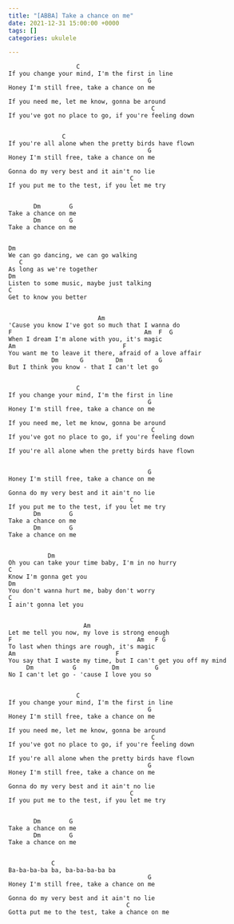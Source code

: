 ```yaml
---
title: "[ABBA] Take a chance on me"
date: 2021-12-31 15:00:00 +0000
tags: []
categories: ukulele

---
```

                       C
    If you change your mind, I'm the first in line
                                           G
    Honey I'm still free, take a chance on me
    
    If you need me, let me know, gonna be around
                                            C
    If you've got no place to go, if you're feeling down
    
    
                   C
    If you're all alone when the pretty birds have flown
                                           G
    Honey I'm still free, take a chance on me
                                 
    Gonna do my very best and it ain't no lie
                                      C
    If you put me to the test, if you let me try
    
    
           Dm        G
    Take a chance on me
           Dm        G
    Take a chance on me
    
    
    Dm
    We can go dancing, we can go walking
       C
    As long as we're together
    Dm
    Listen to some music, maybe just talking
    C
    Get to know you better
    
    
                             Am                      
    'Cause you know I've got so much that I wanna do
    F                                     Am  F  G
    When I dream I'm alone with you, it's magic
    Am                              F
    You want me to leave it there, afraid of a love affair
                Dm      G         Dm          G
    But I think you know - that I can't let go
    
    
                       C
    If you change your mind, I'm the first in line
                                           G
    Honey I'm still free, take a chance on me
    
    If you need me, let me know, gonna be around
                                            C
    If you've got no place to go, if you're feeling down
    
    If you're all alone when the pretty birds have flown
    
    
                                           G
    Honey I'm still free, take a chance on me
                                 
    Gonna do my very best and it ain't no lie
                                      C
    If you put me to the test, if you let me try
           Dm        G
    Take a chance on me
           Dm        G
    Take a chance on me
    
    
               Dm
    Oh you can take your time baby, I'm in no hurry
    C
    Know I'm gonna get you
    Dm                     
    You don't wanna hurt me, baby don't worry
    C
    I ain't gonna let you
    
    
                         Am
    Let me tell you now, my love is strong enough
    F                                   Am   F G
    To last when things are rough, it's magic
    Am                            F
    You say that I waste my time, but I can't get you off my mind
         Dm           G          Dm          G
    No I can't let go - 'cause I love you so
    
    
                       C
    If you change your mind, I'm the first in line
                                           G
    Honey I'm still free, take a chance on me
    
    If you need me, let me know, gonna be around
                                            C
    If you've got no place to go, if you're feeling down
    
    If you're all alone when the pretty birds have flown
                                           G
    Honey I'm still free, take a chance on me
                                 
    Gonna do my very best and it ain't no lie
                                      C
    If you put me to the test, if you let me try
    
    
           Dm        G
    Take a chance on me
           Dm        G
    Take a chance on me
    
    
                C
    Ba-ba-ba-ba ba, ba-ba-ba-ba ba
                                           G
    Honey I'm still free, take a chance on me
                                 
    Gonna do my very best and it ain't no lie
                                     C
    Gotta put me to the test, take a chance on me